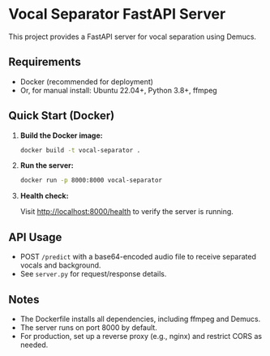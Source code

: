 # Vocal Separator FastAPI Server

This project provides a FastAPI server for vocal separation using Demucs.

## Requirements
- Docker (recommended for deployment)
- Or, for manual install: Ubuntu 22.04+, Python 3.8+, ffmpeg

## Quick Start (Docker)

1. **Build the Docker image:**

   ```sh
   docker build -t vocal-separator .
   ```

2. **Run the server:**

   ```sh
   docker run -p 8000:8000 vocal-separator
   ```

3. **Health check:**

   Visit [http://localhost:8000/health](http://localhost:8000/health) to verify the server is running.

## API Usage
- POST `/predict` with a base64-encoded audio file to receive separated vocals and background.
- See `server.py` for request/response details.

## Notes
- The Dockerfile installs all dependencies, including ffmpeg and Demucs.
- The server runs on port 8000 by default.
- For production, set up a reverse proxy (e.g., nginx) and restrict CORS as needed.
